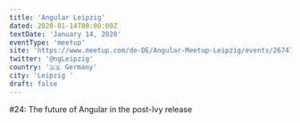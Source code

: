 ```yaml
---
title: 'Angular Leipzig'
dated: 2020-01-14T00:00:00Z
textDate: 'January 14, 2020'
eventType: 'meetup'
site: 'https://www.meetup.com/de-DE/Angular-Meetup-Leipzig/events/267472105/'
twitter: '@ngLeipzig'
country: '🇩🇪 Germany'
city: 'Leipzig '
draft: false
---
```


#24: The future of Angular in the post-Ivy release
